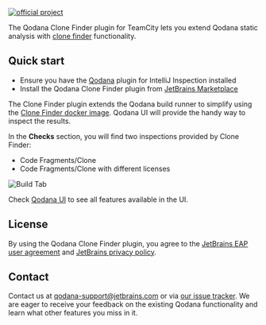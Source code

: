 [//]: # (title: Clone Finder TeachekcmCity Plugin)

[![official project](https://jb.gg/badges/official-flat-square.svg)](https://confluence.jetbrains.com/display/ALL/JetBrains+on+GitHub)

The Qodana Clone Finder plugin for TeamCity lets you extend Qodana static analysis with [clone finder](about-clone-finder.md) functionality.

## Quick start

* Ensure you have the [Qodana](qodana-teamcity-plugin.md) plugin for IntelliJ Inspection installed
* Install the Qodana Clone Finder plugin from [JetBrains Marketplace](https://plugins.jetbrains.com/plugin/15498-qodana)

The Clone Finder plugin extends the Qodana build runner to simplify using the [Clone Finder docker image](clone-finder-docker-readme.md).
Qodana UI will provide the handy way to inspect the results.

In the **Checks** section, you will find two inspections provided by Clone Finder:
* Code Fragments/Clone 
* Code Fragments/Clone with different licenses

![Build Tab](tab.png)

Check [Qodana UI](ui-overview.md) to see all features available in the UI.

## License

By using the Qodana Clone Finder plugin, you agree to the [JetBrains EAP user agreement](https://www.jetbrains.com/legal/agreements/user_eap.html) and [JetBrains privacy policy](https://www.jetbrains.com/company/privacy.html).

## Contact

Contact us at [qodana-support@jetbrains.com](mailto:qodana-support@jetbrains.com) or via [our issue tracker](https://youtrack.jetbrains.com/newIssue?project=QD). We are eager to receive your feedback on the existing Qodana functionality and learn what other features you miss in it.
